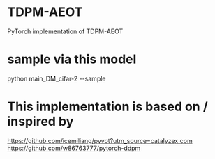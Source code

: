 # TDPM-AEOT
PyTorch implementation of TDPM-AEOT 

# sample via this model
python main_DM_cifar-2  --sample

# This implementation is based on / inspired by
https://github.com/icemiliang/pyvot?utm_source=catalyzex.com  
https://github.com/w86763777/pytorch-ddpm
